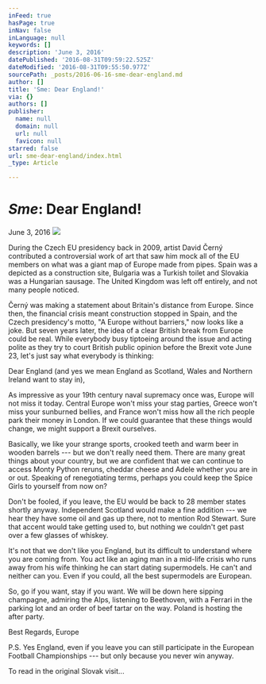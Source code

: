 ```yaml
---
inFeed: true
hasPage: true
inNav: false
inLanguage: null
keywords: []
description: 'June 3, 2016'
datePublished: '2016-08-31T09:59:22.525Z'
dateModified: '2016-08-31T09:55:50.977Z'
sourcePath: _posts/2016-06-16-sme-dear-england.md
author: []
title: 'Sme: Dear England!'
via: {}
authors: []
publisher:
  name: null
  domain: null
  url: null
  favicon: null
starred: false
url: sme-dear-england/index.html
_type: Article

---
```

# _**Sme**_**: Dear England!**

June 3, 2016
![](https://the-grid-user-content.s3-us-west-2.amazonaws.com/a84acdb8-2cb0-4e91-a5ff-99e3b93ac590.jpg)

During the Czech EU presidency back in 2009, artist David Černý contributed a controversial work of art that saw him mock all of the EU members on what was a giant map of Europe made from pipes. Spain was a depicted as a construction site, Bulgaria was a Turkish toilet and Slovakia was a Hungarian sausage. The United Kingdom was left off entirely, and not many people noticed.

Černý was making a statement about Britain's distance from Europe. Since then, the financial crisis meant construction stopped in Spain, and the Czech presidency's motto, "A Europe without barriers," now looks like a joke. But seven years later, the idea of a clear British break from Europe could be real. While everybody busy tiptoeing around the issue and acting polite as they try to court British public opinion before the Brexit vote June 23, let's just say what everybody is thinking:

Dear England (and yes we mean England as Scotland, Wales and Northern Ireland want to stay in),

As impressive as your 19th century naval supremacy once was, Europe will not miss it today. Central Europe won't miss your stag parties, Greece won't miss your sunburned bellies, and France won't miss how all the rich people park their money in London. If we could guarantee that these things would change, we might support a Brexit ourselves.

Basically, we like your strange sports, crooked teeth and warm beer in wooden barrels --- but we don't really need them. There are many great things about your country, but we are confident that we can continue to access Monty Python reruns, cheddar cheese and Adele whether you are in or out. Speaking of renegotiating terms, perhaps you could keep the Spice Girls to yourself from now on?

Don't be fooled, if you leave, the EU would be back to 28 member states shortly anyway. Independent Scotland would make a fine addition --- we hear they have some oil and gas up there, not to mention Rod Stewart. Sure that accent would take getting used to, but nothing we couldn't get past over a few glasses of whiskey.

It's not that we don't like you England, but its difficult to understand where you are coming from. You act like an aging man in a mid-life crisis who runs away from his wife thinking he can start dating supermodels. He can't and neither can you. Even if you could, all the best supermodels are European.

So, go if you want, stay if you want. We will be down here sipping champagne, admiring the Alps, listening to Beethoven, with a Ferrari in the parking lot and an order of beef tartar on the way. Poland is hosting the after party.

Best Regards, Europe

P.S. Yes England, even if you leave you can still participate in the European Football Championships --- but only because you never win anyway.

To read in the original Slovak visit...